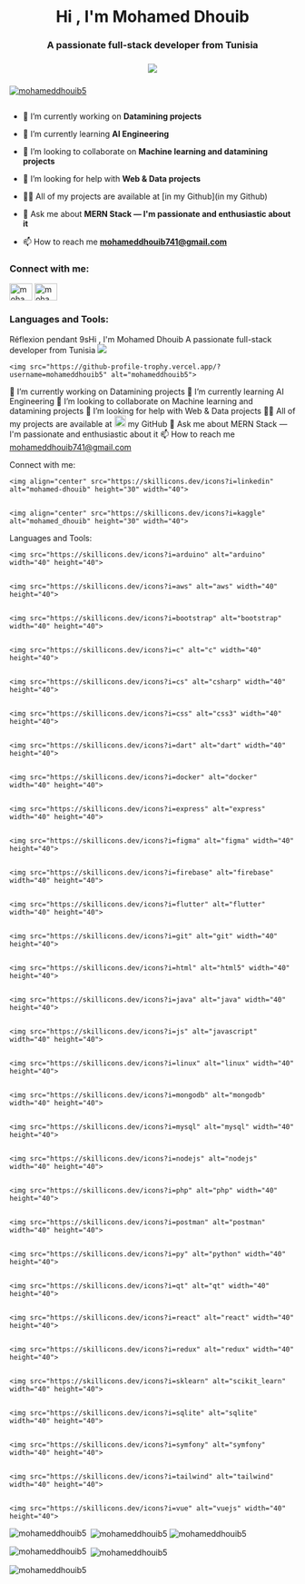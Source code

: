 <h1 align="center">Hi , I'm Mohamed Dhouib</h1>
<h3 align="center">A passionate full-stack developer from Tunisia</h3>

###

<div align="center">
  <img src="https://visitor-badge.laobi.icu/badge?page_id=mohameddhouib"  />
</div>

###

<p align="left"> <a href="https://github.com/ryo-ma/github-profile-trophy"><img src="https://github-profile-trophy.vercel.app/?username=mohameddhouib5" alt="mohameddhouib5" /></a> </p>

<p align="left"> <a href="https://twitter.com/" target="blank"><img src="https://img.shields.io/twitter/follow/?logo=twitter&style=for-the-badge" alt="" /></a> </p>

- 🔭 I’m currently working on **Datamining projects**

- 🌱 I’m currently learning **AI Engineering**

- 👯 I’m looking to collaborate on **Machine learning and datamining projects**

- 🤝 I’m looking for help with **Web & Data projects**

- 👨‍💻 All of my projects are available at [in my Github](in my Github)

- 💬 Ask me about **MERN Stack — I'm passionate and enthusiastic about it**

- 📫 How to reach me **mohameddhouib741@gmail.com**

<h3 align="left">Connect with me:</h3>
<p align="left">
<a href="https://linkedin.com/in/mohamed-dhouib" target="blank"><img align="center" src="https://raw.githubusercontent.com/rahuldkjain/github-profile-readme-generator/master/src/images/icons/Social/linked-in-alt.svg" alt="mohamed-dhouib" height="30" width="40" /></a>
<a href="https://kaggle.com/mohamed_dhouib" target="blank"><img align="center" src="https://raw.githubusercontent.com/rahuldkjain/github-profile-readme-generator/master/src/images/icons/Social/kaggle.svg" alt="mohamed_dhouib" height="30" width="40" /></a>
</p>

<h3 align="left">Languages and Tools:</h3>
Réflexion pendant 9sHi , I'm Mohamed Dhouib
A passionate full-stack developer from Tunisia

  <img src="https://visitor-badge.laobi.icu/badge?page_id=mohameddhouib">

 
  
    <img src="https://github-profile-trophy.vercel.app/?username=mohameddhouib5" alt="mohameddhouib5">
   


🔭 I’m currently working on Datamining projects
🌱 I’m currently learning AI Engineering
👯 I’m looking to collaborate on Machine learning and datamining projects
🤝 I’m looking for help with Web & Data projects
👨‍💻 All of my projects are available at <img src="https://skillicons.dev/icons?i=github" width="20" height="20"> my GitHub
💬 Ask me about MERN Stack — I'm passionate and enthusiastic about it
📫 How to reach me mohameddhouib741@gmail.com

Connect with me:

  
    <img align="center" src="https://skillicons.dev/icons?i=linkedin" alt="mohamed-dhouib" height="30" width="40">
  
  
    <img align="center" src="https://skillicons.dev/icons?i=kaggle" alt="mohamed_dhouib" height="30" width="40">
  

Languages and Tools:
 
   
    <img src="https://skillicons.dev/icons?i=arduino" alt="arduino" width="40" height="40"> 
   
   
    <img src="https://skillicons.dev/icons?i=aws" alt="aws" width="40" height="40"> 
   
   
    <img src="https://skillicons.dev/icons?i=bootstrap" alt="bootstrap" width="40" height="40"> 
   
   
    <img src="https://skillicons.dev/icons?i=c" alt="c" width="40" height="40"> 
   
   
    <img src="https://skillicons.dev/icons?i=cs" alt="csharp" width="40" height="40"> 
   
   
    <img src="https://skillicons.dev/icons?i=css" alt="css3" width="40" height="40"> 
   
   
    <img src="https://skillicons.dev/icons?i=dart" alt="dart" width="40" height="40"> 
   
   
    <img src="https://skillicons.dev/icons?i=docker" alt="docker" width="40" height="40"> 
   
   
    <img src="https://skillicons.dev/icons?i=express" alt="express" width="40" height="40"> 
   
   
    <img src="https://skillicons.dev/icons?i=figma" alt="figma" width="40" height="40"> 
   
   
    <img src="https://skillicons.dev/icons?i=firebase" alt="firebase" width="40" height="40"> 
   
   
    <img src="https://skillicons.dev/icons?i=flutter" alt="flutter" width="40" height="40"> 
   
   
    <img src="https://skillicons.dev/icons?i=git" alt="git" width="40" height="40"> 
   
   
    <img src="https://skillicons.dev/icons?i=html" alt="html5" width="40" height="40"> 
   
   
    <img src="https://skillicons.dev/icons?i=java" alt="java" width="40" height="40"> 
   
   
    <img src="https://skillicons.dev/icons?i=js" alt="javascript" width="40" height="40"> 
   
   
    <img src="https://skillicons.dev/icons?i=linux" alt="linux" width="40" height="40"> 
   
   
    <img src="https://skillicons.dev/icons?i=mongodb" alt="mongodb" width="40" height="40"> 
   
   
    <img src="https://skillicons.dev/icons?i=mysql" alt="mysql" width="40" height="40"> 
   
   
    <img src="https://skillicons.dev/icons?i=nodejs" alt="nodejs" width="40" height="40"> 
   
   
    <img src="https://skillicons.dev/icons?i=php" alt="php" width="40" height="40"> 
   
   
    <img src="https://skillicons.dev/icons?i=postman" alt="postman" width="40" height="40"> 
   
   
    <img src="https://skillicons.dev/icons?i=py" alt="python" width="40" height="40"> 
   
   
    <img src="https://skillicons.dev/icons?i=qt" alt="qt" width="40" height="40"> 
   
   
    <img src="https://skillicons.dev/icons?i=react" alt="react" width="40" height="40"> 
   
   
    <img src="https://skillicons.dev/icons?i=redux" alt="redux" width="40" height="40"> 
   
   
    <img src="https://skillicons.dev/icons?i=sklearn" alt="scikit_learn" width="40" height="40"> 
   
   
    <img src="https://skillicons.dev/icons?i=sqlite" alt="sqlite" width="40" height="40"> 
   
   
    <img src="https://skillicons.dev/icons?i=symfony" alt="symfony" width="40" height="40"> 
   
   
    <img src="https://skillicons.dev/icons?i=tailwind" alt="tailwind" width="40" height="40"> 
   
   
    <img src="https://skillicons.dev/icons?i=vue" alt="vuejs" width="40" height="40"> 
   

<img align="left" src="https://github-readme-stats.vercel.app/api/top-langs?username=mohameddhouib5&#x26;show_icons=true&#x26;locale=en&#x26;layout=compact" alt="mohameddhouib5">
 <img align="center" src="https://github-readme-stats.vercel.app/api?username=mohameddhouib5&#x26;show_icons=true&#x26;locale=en" alt="mohameddhouib5">
<img align="center" src="https://github-readme-streak-stats.herokuapp.com/?user=mohameddhouib5&#x26;" alt="mohameddhouib5">
<p><img align="left" src="https://github-readme-stats.vercel.app/api/top-langs?username=mohameddhouib5&show_icons=true&locale=en&layout=compact" alt="mohameddhouib5" /></p>

<p>&nbsp;<img align="center" src="https://github-readme-stats.vercel.app/api?username=mohameddhouib5&show_icons=true&locale=en" alt="mohameddhouib5" /></p>

<p><img align="center" src="https://github-readme-streak-stats.herokuapp.com/?user=mohameddhouib5&" alt="mohameddhouib5" /></p>

